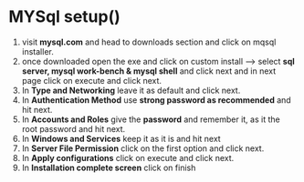 # MYSql setup()

1. visit **mysql.com** and head to downloads section and click on mqsql installer.
2. once downloaded open the exe and click on custom install --> select **sql server, mysql work-bench & mysql shell** and click next and in next page click on execute and click next.
3. In **Type and Networking** leave it as default and click next.
4. In **Authentication Method** use **strong password as recommended** and hit next.
5. In **Accounts and Roles** give the **password** and remember it, as it the root password and hit next.
6. In **Windows and Services** keep it as it is and hit next
7. In **Server File Permission** click on the first option and click next.
8. In **Apply configurations** click on execute and click next.
9. In **Installation complete screen** click on finish
